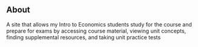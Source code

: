 ## About 

A site that allows my Intro to Economics students study for the course and prepare for exams by accessing course material, viewing unit concepts, finding supplemental resources, and taking unit practice tests
